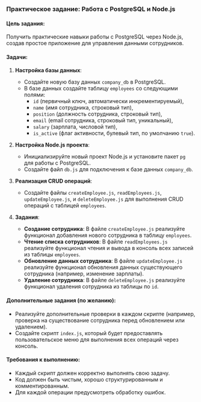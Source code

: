 ### Практическое задание: Работа с PostgreSQL и Node.js

#### Цель задания:

Получить практические навыки работы с PostgreSQL через Node.js, создав простое приложение для управления данными сотрудников.

#### Задачи:

1. **Настройка базы данных**:

    - Создайте новую базу данных `company_db` в PostgreSQL.
    - В базе данных создайте таблицу `employees` со следующими полями:
        - `id` (первичный ключ, автоматически инкрементируемый),
        - `name` (имя сотрудника, строковый тип),
        - `position` (должность сотрудника, строковый тип),
        - `email` (email сотрудника, строковый тип, уникальный),
        - `salary` (зарплата, числовой тип),
        - `is_active` (флаг активности, булевый тип, по умолчанию `true`).

2. **Настройка Node.js проекта**:

    - Инициализируйте новый проект Node.js и установите пакет `pg` для работы с PostgreSQL.
    - Создайте файл `db.js` для подключения к базе данных `company_db`.

3. **Реализация CRUD операций**:

    - Создайте файлы `createEmployee.js`, `readEmployees.js`, `updateEmployee.js`, и `deleteEmployee.js` для выполнения CRUD операций с таблицей `employees`.

4. **Задания**:

    - **Создание сотрудника**: В файле `createEmployee.js` реализуйте функционал добавления нового сотрудника в таблицу `employees`.
    - **Чтение списка сотрудников**: В файле `readEmployees.js` реализуйте функционал чтения и вывода в консоль всех записей из таблицы `employees`.
    - **Обновление данных сотрудника**: В файле `updateEmployee.js` реализуйте функционал обновления данных существующего сотрудника (например, изменение зарплаты).
    - **Удаление сотрудника**: В файле `deleteEmployee.js` реализуйте функционал удаления сотрудника из таблицы по `id`.

#### Дополнительные задания (по желанию):

-   Реализуйте дополнительные проверки в каждом скрипте (например, проверка на существование сотрудника перед обновлением или удалением).
-   Создайте скрипт `index.js`, который будет предоставлять пользовательское меню для выполнения всех операций через консоль.

#### Требования к выполнению:

-   Каждый скрипт должен корректно выполнять свою задачу.
-   Код должен быть чистым, хорошо структурированным и комментированным.
-   Для каждой операции предусмотреть обработку ошибок.
